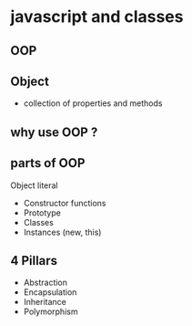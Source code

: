 # javascript and classes

## OOP

## Object
- collection of properties and methods

## why use OOP ?

## parts of OOP
 Object literal

- Constructor functions
- Prototype
- Classes
- Instances (new, this)

## 4 Pillars
- Abstraction
- Encapsulation
- Inheritance
- Polymorphism


